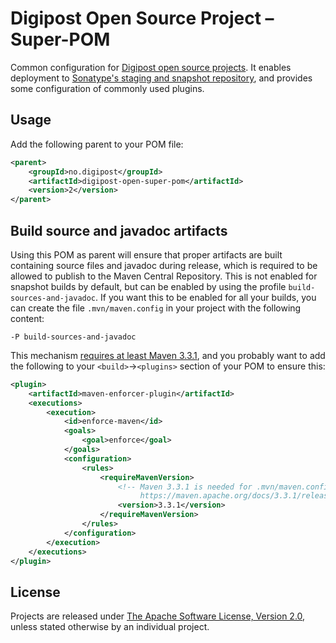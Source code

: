 # Digipost Open Source Project &ndash; Super-POM

Common configuration for
[Digipost open source projects](https://github.com/digipost). It enables deployment to
[Sonatype's staging and snapshot repository](https://oss.sonatype.org), and provides
some configuration of commonly used plugins.


## Usage

Add the following parent to your POM file:

```xml
<parent>
    <groupId>no.digipost</groupId>
    <artifactId>digipost-open-super-pom</artifactId>
    <version>2</version>
</parent>
```


## Build source and javadoc artifacts

Using this POM as parent will ensure that proper artifacts are built containing source files and
javadoc during release, which is required to be allowed to publish to the Maven Central Repository.
This is not enabled for snapshot builds by default, but can be enabled by using the profile
`build-sources-and-javadoc`. If you want this to be enabled for all your builds, you can create
the file `.mvn/maven.config` in your project with the following content:

```
-P build-sources-and-javadoc
```

This mechanism [requires at least Maven 3.3.1](https://maven.apache.org/docs/3.3.1/release-notes.html), and
you probably want to add the following to your `<build>`-&gt;`<plugins>` section of your POM to ensure this:

```xml
<plugin>
    <artifactId>maven-enforcer-plugin</artifactId>
    <executions>
        <execution>
            <id>enforce-maven</id>
            <goals>
                <goal>enforce</goal>
            </goals>
            <configuration>
                <rules>
                    <requireMavenVersion>
                        <!-- Maven 3.3.1 is needed for .mvn/maven.config to work
                             https://maven.apache.org/docs/3.3.1/release-notes.html -->
                        <version>3.3.1</version>
                    </requireMavenVersion>
                </rules>
            </configuration>
        </execution>
    </executions>
</plugin>
```


## License

Projects are released under [The Apache Software License, Version 2.0](http://www.apache.org/licenses/LICENSE-2.0.txt), unless stated otherwise by an individual project.
